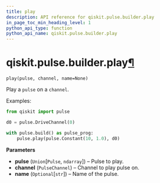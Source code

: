 ```yaml
---
title: play
description: API reference for qiskit.pulse.builder.play
in_page_toc_min_heading_level: 1
python_api_type: function
python_api_name: qiskit.pulse.builder.play
---
```


# qiskit.pulse.builder.play[¶](#qiskit-pulse-builder-play "Permalink to this headline")

<span id="qiskit.pulse.builder.play" />

`play(pulse, channel, name=None)`

Play a `pulse` on a `channel`.

Examples:

```python
from qiskit import pulse

d0 = pulse.DriveChannel(0)

with pulse.build() as pulse_prog:
    pulse.play(pulse.Constant(10, 1.0), d0)
```

**Parameters**

*   **pulse** (`Union`\[`Pulse`, `ndarray`]) – Pulse to play.
*   **channel** (`PulseChannel`) – Channel to play pulse on.
*   **name** (`Optional`\[`str`]) – Name of the pulse.


